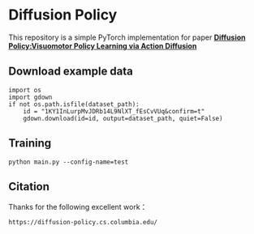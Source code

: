 # Diffusion Policy
This repository is a simple PyTorch implementation for paper [**Diffusion Policy:Visuomotor Policy Learning via Action Diffusion**](https://diffusion-policy.cs.columbia.edu/)

## Download example data
```console
import os
import gdown
if not os.path.isfile(dataset_path):
    id = "1KY1InLurpMvJDRb14L9NlXT_fEsCvVUq&confirm=t"
    gdown.download(id=id, output=dataset_path, quiet=False)
```
## Training
```console
python main.py --config-name=test
```

## Citation
Thanks for the following excellent work：
```
https://diffusion-policy.cs.columbia.edu/
```
